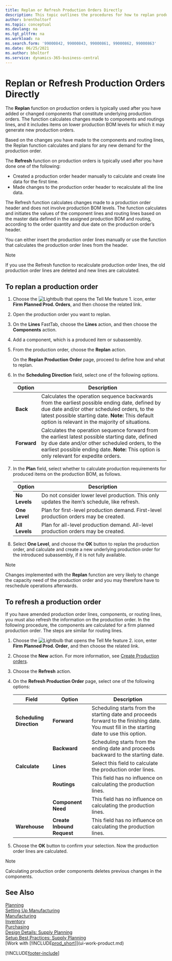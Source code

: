 ```yaml
---
title: Replan or Refresh Production Orders Directly
description: This topic outlines the procedures for how to replan production orders and refresh production orders directly.
author: brentholtorf
ms.topic: conceptual
ms.devlang: na
ms.tgt_pltfrm: na
ms.workload: na
ms.search.form: '99000842, 99000843, 99000861, 99000862, 99000863'
ms.date: 06/25/2021
ms.author: bholtorf
ms.service: dynamics-365-business-central
---
```

# Replan or Refresh Production Orders Directly

The **Replan** function on production orders is typically used after you have added or changed components that constitute underlying production orders. The function calculates changes made to components and routings lines, and it includes items on lower production BOM levels for which it may generate new production orders.  

Based on the changes you have made to the components and routing lines, the Replan function calculates and plans for any new demand for the production order.  

The **Refresh** function on production orders is typically used after you have done one of the following:

- Created a production order header manually to calculate and create line data for the first time.
- Made changes to the production order header to recalculate all the line data.

The Refresh function calculates changes made to a production order header and does not involve production BOM levels. The function calculates and initiates the values of the component lines and routing lines based on the master data defined in the assigned production BOM and routing, according to the order quantity and due date on the production order’s header.

You can either insert the production order lines manually or use the function that calculates the production order lines from the header.  

> [!NOTE]
> If you use the Refresh function to recalculate production order lines, the old production order lines are deleted and new lines are calculated.  

## To replan a production order

1. Choose the ![Lightbulb that opens the Tell Me feature 1.](media/ui-search/search_small.png "Tell me what you want to do") icon, enter **Firm Planned Prod. Orders**, and then choose the related link.  
2. Open the production order you want to replan.  
3. On the **Lines** FastTab, choose the **Lines** action, and then choose the **Components** action.  
4. Add a component, which is a produced item or subassembly.  
5. From the production order, choose the **Replan** action.  

    On the **Replan Production Order** page, proceed to define how and what to replan.  
6. In the **Scheduling Direction** field, select one of the following options.  

    | Option | Description |
    |--|--|
    | **Back** | Calculates the operation sequence backwards from the earliest possible ending date, defined by due date and/or other scheduled orders, to the latest possible starting date. **Note:**  This default option is relevant in the majority of situations. |
    | **Forward** | Calculates the operation sequence forward from the earliest latest possible starting date, defined by due date and/or other scheduled orders, to the earliest possible ending date. **Note:**  This option is only relevant for expedite orders. |

7. In the **Plan** field, select whether to calculate production requirements for produced items on the production BOM, as follows.  

    |Option|Description|  
    |----------------------------------|---------------------------------------|  
    |**No Levels**|Do not consider lower level production. This only updates the item’s schedule, like refresh.|  
    |**One Level**|Plan for first-level production demand. First-level production orders may be created.|  
    |**All Levels**|Plan for all-level production demand. All-level production orders may be created.|  

8. Select **One Level**, and choose the **OK** button to replan the production order, and calculate and create a new underlying production order for the introduced subassembly, if it is not fully available.  

> [!NOTE]  
> Changes implemented with the **Replan** function are very likely to change the capacity need of the production order and you may therefore have to reschedule operations afterwards.  

## To refresh a production order

If you have amended production order lines, components, or routing lines, you must also refresh the information on the production order. In the following procedure, the components are calculated for a firm planned production order. The steps are similar for routing lines.

1. Choose the ![Lightbulb that opens the Tell Me feature 2.](media/ui-search/search_small.png "Tell me what you want to do") icon, enter **Firm Planned Prod. Order**, and then choose the related link.  
2. Choose the **New** action. For more information, see [Create Production orders](production-how-to-create-production-orders.md).  
3. Choose the **Refresh** action.
4. On the **Refresh Production Order** page, select one of the following options:

    |Field|Option|Description|  
    |----------------------------------|---------------|---------------------------------------|  
    |**Scheduling Direction**|**Forward**|Scheduling starts from the starting date and proceeds forward to the finishing date. You must fill in the starting date to use this option.|  
    ||**Backward**|Scheduling starts from the ending date and proceeds backward to the starting date.|  
    |**Calculate**|**Lines**|Select this field to calculate the production order lines.|  
    ||**Routings**|This field has no influence on calculating the production lines.|  
    ||**Component Need**|This field has no influence on calculating the production lines.|  
    |**Warehouse**|**Create Inbound Request**|This field has no influence on calculating the production lines.|  

5. Choose the **OK** button to confirm your selection. Now the production order lines are calculated.

> [!NOTE]  
> Calculating production order components deletes previous changes in the components.

## See Also

[Planning](production-planning.md)  
[Setting Up Manufacturing](production-configure-production-processes.md)  
[Manufacturing](production-manage-manufacturing.md)    
[Inventory](inventory-manage-inventory.md)  
[Purchasing](purchasing-manage-purchasing.md)  
[Design Details: Supply Planning](design-details-supply-planning.md)   
[Setup Best Practices: Supply Planning](setup-best-practices-supply-planning.md)  
[Work with [!INCLUDE[prod_short](includes/prod_short.md)]](ui-work-product.md)


[!INCLUDE[footer-include](includes/footer-banner.md)]